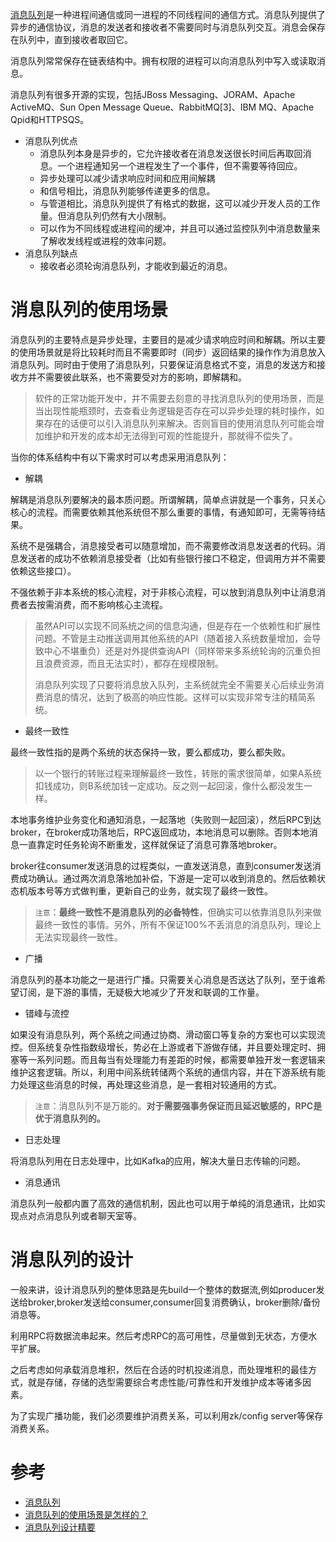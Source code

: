 [消息队列](https://zh.wikipedia.org/wiki/%E6%B6%88%E6%81%AF%E9%98%9F%E5%88%97)是一种进程间通信或同一进程的不同线程间的通信方式。消息队列提供了异步的通信协议，消息的发送者和接收者不需要同时与消息队列交互。消息会保存在队列中，直到接收者取回它。

消息队列常常保存在链表结构中。拥有权限的进程可以向消息队列中写入或读取消息。

消息队列有很多开源的实现，包括JBoss Messaging、JORAM、Apache ActiveMQ、Sun Open Message Queue、RabbitMQ[3]、IBM MQ、Apache Qpid和HTTPSQS。

* 消息队列优点
  * 消息队列本身是异步的，它允许接收者在消息发送很长时间后再取回消息。一个进程通知另一个进程发生了一个事件，但不需要等待回应。
  * 异步处理可以减少请求响应时间和应用间解耦
  * 和信号相比，消息队列能够传递更多的信息。
  * 与管道相比，消息队列提供了有格式的数据，这可以减少开发人员的工作量。但消息队列仍然有大小限制。
  * 可以作为不同线程或进程间的缓冲，并且可以通过监控队列中消息数量来了解收发线程或进程的效率问题。
* 消息队列缺点
  * 接收者必须轮询消息队列，才能收到最近的消息。

# 消息队列的使用场景

消息队列的主要特点是异步处理，主要目的是减少请求响应时间和解耦。所以主要的使用场景就是将比较耗时而且不需要即时（同步）返回结果的操作作为消息放入消息队列。同时由于使用了消息队列，只要保证消息格式不变，消息的发送方和接收方并不需要彼此联系，也不需要受对方的影响，即解耦和。

> 软件的正常功能开发中，并不需要去刻意的寻找消息队列的使用场景，而是当出现性能瓶颈时，去查看业务逻辑是否存在可以异步处理的耗时操作，如果存在的话便可以引入消息队列来解决。否则盲目的使用消息队列可能会增加维护和开发的成本却无法得到可观的性能提升，那就得不偿失了。

当你的体系结构中有以下需求时可以考虑采用消息队列：

* 解耦

解耦是消息队列要解决的最本质问题。所谓解耦，简单点讲就是一个事务，只关心核心的流程。而需要依赖其他系统但不那么重要的事情，有通知即可，无需等待结果。

系统不是强耦合，消息接受者可以随意增加，而不需要修改消息发送者的代码。消息发送者的成功不依赖消息接受者（比如有些银行接口不稳定，但调用方并不需要依赖这些接口）。

不强依赖于非本系统的核心流程，对于非核心流程，可以放到消息队列中让消息消费者去按需消费，而不影响核心主流程。

> 虽然API可以实现不同系统之间的信息沟通，但是存在一个依赖性和扩展性问题。不管是主动推送调用其他系统的API（随着接入系统数量增加，会导致中心不堪重负）还是对外提供查询API（同样带来多系统轮询的沉重负担且浪费资源，而且无法实时），都存在规模限制。
>
> 消息队列实现了只要将消息放入队列，主系统就完全不需要关心后续业务消费消息的情况，达到了极高的响应性能。这样可以实现非常专注的精简系统。

* 最终一致性

最终一致性指的是两个系统的状态保持一致，要么都成功，要么都失败。

> 以一个银行的转账过程来理解最终一致性，转账的需求很简单，如果A系统扣钱成功，则B系统加钱一定成功。反之则一起回滚，像什么都没发生一样。

本地事务维护业务变化和通知消息，一起落地（失败则一起回滚），然后RPC到达broker，在broker成功落地后，RPC返回成功，本地消息可以删除。否则本地消息一直靠定时任务轮询不断重发，这样就保证了消息可靠落地broker。

broker往consumer发送消息的过程类似，一直发送消息，直到consumer发送消费成功确认。通过两次消息落地加补偿，下游是一定可以收到消息的。然后依赖状态机版本号等方式做判重，更新自己的业务，就实现了最终一致性。

> `注意`：**最终一致性不是消息队列的必备特性**，但确实可以依靠消息队列来做最终一致性的事情。另外，所有不保证100%不丢消息的消息队列，理论上无法实现最终一致性。

* 广播

消息队列的基本功能之一是进行广播。只需要关心消息是否送达了队列，至于谁希望订阅，是下游的事情，无疑极大地减少了开发和联调的工作量。

* 错峰与流控

如果没有消息队列，两个系统之间通过协商、滑动窗口等复杂的方案也可以实现流控。但系统复杂性指数级增长，势必在上游或者下游做存储，并且要处理定时、拥塞等一系列问题。而且每当有处理能力有差距的时候，都需要单独开发一套逻辑来维护这套逻辑。所以，利用中间系统转储两个系统的通信内容，并在下游系统有能力处理这些消息的时候，再处理这些消息，是一套相对较通用的方式。

> `注意`：消息队列不是万能的。**对于需要强事务保证而且延迟敏感的，RPC是优于消息队列的。**

* 日志处理

将消息队列用在日志处理中，比如Kafka的应用，解决大量日志传输的问题。

* 消息通讯

消息队列一般都内置了高效的通信机制，因此也可以用于单纯的消息通讯，比如实现点对点消息队列或者聊天室等。

# 消息队列的设计

一般来讲，设计消息队列的整体思路是先build一个整体的数据流,例如producer发送给broker,broker发送给consumer,consumer回复消费确认，broker删除/备份消息等。

利用RPC将数据流串起来。然后考虑RPC的高可用性，尽量做到无状态，方便水平扩展。

之后考虑如何承载消息堆积，然后在合适的时机投递消息，而处理堆积的最佳方式，就是存储，存储的选型需要综合考虑性能/可靠性和开发维护成本等诸多因素。

为了实现广播功能，我们必须要维护消费关系，可以利用zk/config server等保存消费关系。

# 参考

* [消息队列](https://zh.wikipedia.org/wiki/%E6%B6%88%E6%81%AF%E9%98%9F%E5%88%97)
* [消息队列的使用场景是怎样的？](https://www.zhihu.com/question/34243607)
* [消息队列设计精要](https://tech.meituan.com/mq-design.html)